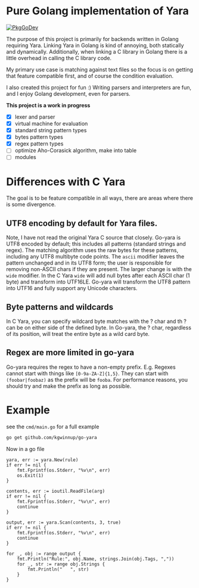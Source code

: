 # Pure Golang implementation of Yara 

[![PkgGoDev](https://pkg.go.dev/badge/github.com/kgwinnup/go-yara/yara)](https://pkg.go.dev/github.com/kgwinnup/go-yara/yara)

The purpose of this project is primarily for backends written in
Golang requiring Yara. Linking Yara in Golang is kind of annoying,
both statically and dynamically. Additionally, when linking a C
library in Golang there is a little overhead in calling the C library
code. 

My primary use case is matching against text files so the focus is on
getting that feature compatible first, and of course the condition
evaluation.

I also created this project for fun :) Writing parsers and
interpreters are fun, and I enjoy Golang development, even for
parsers.

<strong>This project is a work in progress</strong>

- [x] lexer and parser
- [x] virtual machine for evaluation 
- [x] standard string pattern types
- [x] bytes pattern types
- [x] regex pattern types
- [ ] optimize Aho-Corasick algorithm, make into table
- [ ] modules 

# Differences with C Yara

The goal is to be feature compatible in all ways, there are areas
where there is some divergence.

## UTF8 encoding by default for Yara files.

Note, I have not read the original Yara C source that closely. Go-yara
is UTF8 encoded by default; this includes all patterns (standard
strings and regex). The matching algorithm uses the raw bytes for
these patterns, including any UTF8 multibyte code points. The `ascii`
modifier leaves the pattern unchanged and in its UTF8 form; the user
is responsible for removing non-ASCII chars if they are present. The
larger change is with the `wide` modifier. In the C Yara `wide` will
add null bytes after each ASCII char (1 byte) and transform into
UTF16LE. Go-yara will transform the UTF8 pattern into UTF16 and fully
support any Unicode characters.

## Byte patterns and wildcards

In C Yara, you can specify wildcard byte matches with the ? char and
th ? can be on either side of the defined byte. In Go-yara, the ?
char, regardless of its position, will treat the entire byte as a wild
card byte.

## Regex are more limited in go-yara

Go-yara requires the regex to have a non-empty prefix. E.g. Regexes
cannot start with things like `[0-9a-ZA-Z]{1,5}`. They can start with
`(foobar|foobaz)` as the prefix will be `fooba`. For performance
reasons, you should try and make the prefix as long as possible.

# Example

see the `cmd/main.go` for a full example

```bash
go get github.com/kgwinnup/go-yara
```

Now in a go file

```
yara, err := yara.New(rule)
if err != nil {
	fmt.Fprintf(os.Stderr, "%v\n", err)
	os.Exit(1)
}

contents, err := ioutil.ReadFile(arg)
if err != nil {
	fmt.Fprintf(os.Stderr, "%v\n", err)
	continue
}

output, err := yara.Scan(contents, 3, true)
if err != nil {
	fmt.Fprintf(os.Stderr, "%v\n", err)
	continue
}

for _, obj := range output {
	fmt.Println("Rule:", obj.Name, strings.Join(obj.Tags, ","))
	for _, str := range obj.Strings {
		fmt.Println("   ", str)
	}
}
```
